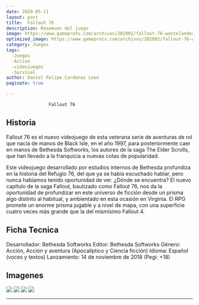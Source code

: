 ```yaml
---
date: 2020-05-11
layout: post
title: 	Fallout 76
description: Resemuen del juego
image: https://www.gameprotv.com/archivos/202002/fallout-76-wastelanders-principal.jpg
optimized_image: https://www.gameprotv.com/archivos/202002/fallout-76-wastelanders-principal.jpg
category: Juegos
tags:
  -Juegos
  -Accion
  -videojuegos
  -Survival
author: Daniel Felipe Cardenas Leon
paginate: true

---
```


                	Fallout 76
## Historia

Fallout 76 es el nuevo videojuego de esta veterana serie de aventuras de rol que nacía de manos de Black Isle, en el año 1997, para posteriormente caer en manos de Bethesda Softworks, los autores de la saga The Elder Scrolls, que han llevado a la franquicia a nuevas cotas de popularidad.

Este videojuego desarrollado por estudios internos de Bethesda profundiza en la historia del Refugio 76, del que ya se había escuchado hablar, pero nunca habíamos tenido oportunidad de ver. ¿Dónde se encuentra? El nuevo capítulo de la saga Fallout, bautizado como Fallout 76, nos da la oportunidad de profundizar en este universo de ficción desde un prisma algo distinto al habitual, y ambientado en esta ocasión en Virginia. El RPG promete un enorme prisma jugable y a nivel de mapa, con una superficie cuatro veces más grande que la del mismísimo Fallout 4.

## Ficha Tecnica

Desarrollador: Bethesda Softworks
Editor: Bethesda Softworks
Género: Acción, Acción y aventura (Apocalíptico y Ciencia ficción)
Idioma: Español (voces y textos)
Lanzamiento: 14 de noviembre de 2018 (Pegi: +18)

## Imagenes

![]( https://images7.alphacoders.com/927/thumb-350-927080.jpg)
![]( https://images.alphacoders.com/104/thumb-350-1049050.jpg)
![]( https://images6.alphacoders.com/107/thumb-350-1078661.jpg)
![]( https://images2.alphacoders.com/926/thumb-350-926836.jpg)

---

